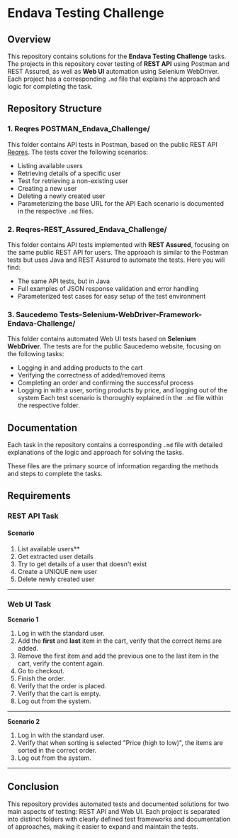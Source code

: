 # Endava Testing Challenge 

## Overview

This repository contains solutions for the **Endava Testing Challenge** tasks. The projects in this repository cover testing of **REST API** using Postman and REST Assured, as well as **Web UI** automation using Selenium WebDriver. Each project has a corresponding `.md` file that explains the approach and logic for completing the task.

## Repository Structure

### 1. **Reqres POSTMAN_Endava_Challenge/**
   This folder contains API tests in Postman, based on the public REST API [Reqres](https://reqres.in/). The tests cover the following scenarios:
   - Listing available users
   - Retrieving details of a specific user
   - Test for retrieving a non-existing user
   - Creating a new user
   - Deleting a newly created user
   - Parameterizing the base URL for the API
   Each scenario is documented in the respective `.md` files.

### 2. **Reqres-REST_Assured_Endava_Challenge/**
   This folder contains API tests implemented with **REST Assured**, focusing on the same public REST API for users. The approach is similar to the Postman tests but uses Java and REST Assured to automate the tests. Here you will find:
   - The same API tests, but in Java
   - Full examples of JSON response validation and error handling
   - Parameterized test cases for easy setup of the test environment

### 3. **Saucedemo Tests-Selenium-WebDriver-Framework-Endava-Challenge/**
   This folder contains automated Web UI tests based on **Selenium WebDriver**. The tests are for the public Saucedemo website, focusing on the following tasks:
   - Logging in and adding products to the cart
   - Verifying the correctness of added/removed items
   - Completing an order and confirming the successful process
   - Logging in with a user, sorting products by price, and logging out of the system
   Each test scenario is thoroughly explained in the `.md` file within the respective folder.

## Documentation

Each task in the repository contains a corresponding `.md` file with detailed explanations of the logic and approach for solving the tasks.

These files are the primary source of information regarding the methods and steps to complete the tasks.

## Requirements

### **REST API Task**

#### **Scenario**

1. List available users**
2. Get extracted user details
3. Try to get details of a user that doesn't exist
4. Create a UNIQUE new user
5. Delete newly created user
  
---

### **Web UI Task**

**Scenario 1**
  
1. Log in with the standard user.
2. Add the **first** and **last** item in the cart, verify that the correct items are added.
3. Remove the first item and add the previous one to the last item in the cart, verify the content again.
4. Go to checkout.
5. Finish the order.
6. Verify that the order is placed.
7. Verify that the cart is empty.
8. Log out from the system.

---

**Scenario 2**

1. Log in with the standard user.
2. Verify that when sorting is selected "Price (high to low)", the items are sorted in the correct order.
3. Log out from the system.

---

## Conclusion

This repository provides automated tests and documented solutions for two main aspects of testing: REST API and Web UI. Each project is separated into distinct folders with clearly defined test frameworks and documentation of approaches, making it easier to expand and maintain the tests.
